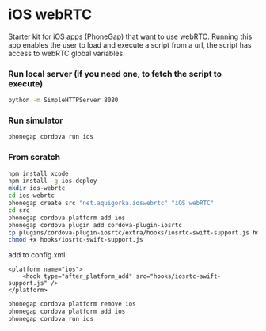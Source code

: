 # iOS webRTC

Starter kit for iOS apps (PhoneGap) that want to use webRTC. Running this app enables the user to load and execute a script from a url, the script has access to webRTC global variables.

### Run local server (if you need one, to fetch the script to execute)
```sh
python -m SimpleHTTPServer 8080
```

### Run simulator
```sh
phonegap cordova run ios
```

### From scratch

```sh
npm install xcode
npm install -g ios-deploy
mkdir ios-webrtc
cd ios-webrtc
phonegap create src "net.aquigorka.ioswebrtc" "iOS webRTC"
cd src
phonegap cordova platform add ios
phonegap cordova plugin add cordova-plugin-iosrtc
cp plugins/cordova-plugin-iosrtc/extra/hooks/iosrtc-swift-support.js hooks
chmod +x hooks/iosrtc-swift-support.js
```
add to config.xml:
```
<platform name="ios">
    <hook type="after_platform_add" src="hooks/iosrtc-swift-support.js" />
</platform>
```
```sh
phonegap cordova platform remove ios
phonegap cordova platform add ios
phonegap cordova run ios
```

